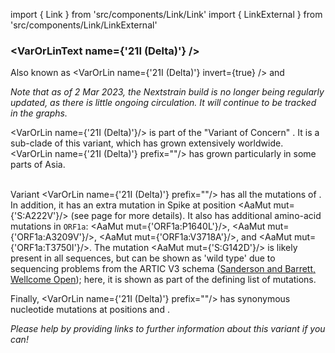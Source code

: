 import { Link } from 'src/components/Link/Link'
import { LinkExternal } from 'src/components/Link/LinkExternal'


<MdxContent filepath="clusters/VoCHeader.md" />

### <VarOrLinText name={'21I (Delta)'} />
Also known as <VarOrLin name={'21I (Delta)'} invert={true} /> and <Who name="Delta" />

_Note that as of 2 Mar 2023, the Nextstrain build is no longer being regularly updated, as there is little ongoing circulation. It will continue to be tracked in the graphs._

<VarOrLin name={'21I (Delta)'}/> is part of the "Variant of Concern" <Who name="Delta" />. It is a sub-clade of this variant, which has grown extensively worldwide.  <VarOrLin name={'21I (Delta)'} prefix=""/> has grown particularly in some parts of Asia.
<br /><br />

Variant <VarOrLin name={'21I (Delta)'} prefix=""/> has all the mutations of <VarOrLin name="21A (Delta)" prefix=""/>. In addition, it has an extra mutation in Spike at position <AaMut mut={'S:A222V'}/> (see <VarOrLin name="20E (EU1)" prefix=""/> page for more details). It also has additional amino-acid mutations in <code>ORF1a</code>: <AaMut mut={'ORF1a:P1640L'}/>, <AaMut mut={'ORF1a:A3209V'}/>, <AaMut mut={'ORF1a:V3718A'}/>, and <AaMut mut={'ORF1a:T3750I'}/>. The mutation <AaMut mut={'S:G142D'}/> is likely present in all <Who name="Delta" /> sequences, but can be shown as 'wild type' due to sequencing problems from the ARTIC V3 schema ([Sanderson and Barrett, Wellcome Open](https://wellcomeopenresearch.org/articles/6-305/v1)); here, it is shown as part of the defining list of mutations. 

Finally, <VarOrLin name={'21I (Delta)'} prefix=""/> has synonymous nucleotide mutations at positions <NucMut mut="A5584G" /> and <NucMut mut="C13019T" />.


_Please help by providing links to further information about this variant if you can!_
